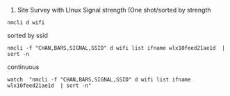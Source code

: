 

1. Site Survey with LInux
Signal strength (One shot/sorted by strength
 ```
nmcli d wifi
```

sorted by ssid

```
nmcli -f "CHAN,BARS,SIGNAL,SSID" d wifi list ifname wlx10feed21ae1d  | sort -n
```

continuous

```
watch  "nmcli -f "CHAN,BARS,SIGNAL,SSID" d wifi list ifname wlx10feed21ae1d  | sort -n"
```



<!--stackedit_data:
eyJoaXN0b3J5IjpbMTUwNjE4MDEwNl19
-->